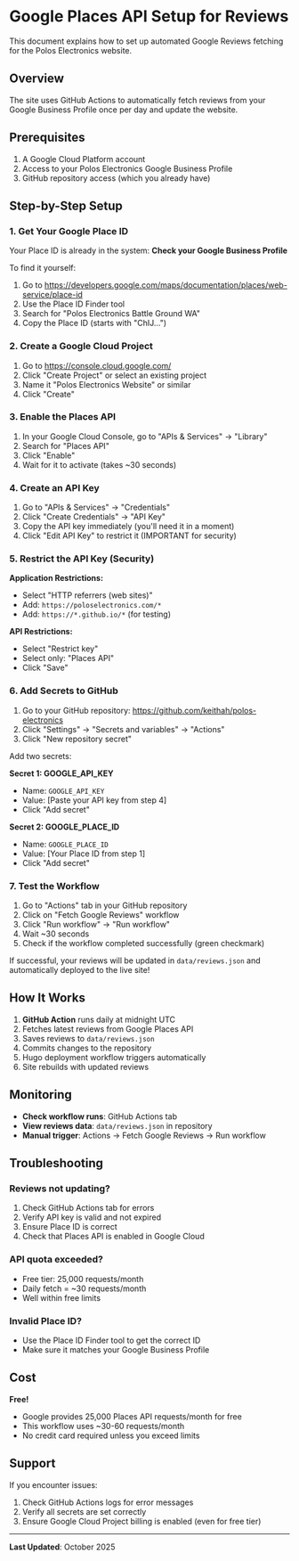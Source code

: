 # Google Places API Setup for Reviews

This document explains how to set up automated Google Reviews fetching for the Polos Electronics website.

## Overview

The site uses GitHub Actions to automatically fetch reviews from your Google Business Profile once per day and update the website.

## Prerequisites

1. A Google Cloud Platform account
2. Access to your Polos Electronics Google Business Profile
3. GitHub repository access (which you already have)

## Step-by-Step Setup

### 1. Get Your Google Place ID

Your Place ID is already in the system: **Check your Google Business Profile**

To find it yourself:
1. Go to https://developers.google.com/maps/documentation/places/web-service/place-id
2. Use the Place ID Finder tool
3. Search for "Polos Electronics Battle Ground WA"
4. Copy the Place ID (starts with "ChIJ...")

### 2. Create a Google Cloud Project

1. Go to https://console.cloud.google.com/
2. Click "Create Project" or select an existing project
3. Name it "Polos Electronics Website" or similar
4. Click "Create"

### 3. Enable the Places API

1. In your Google Cloud Console, go to "APIs & Services" → "Library"
2. Search for "Places API"
3. Click "Enable"
4. Wait for it to activate (takes ~30 seconds)

### 4. Create an API Key

1. Go to "APIs & Services" → "Credentials"
2. Click "Create Credentials" → "API Key"
3. Copy the API key immediately (you'll need it in a moment)
4. Click "Edit API Key" to restrict it (IMPORTANT for security)

### 5. Restrict the API Key (Security)

**Application Restrictions:**
- Select "HTTP referrers (web sites)"
- Add: `https://poloselectronics.com/*`
- Add: `https://*.github.io/*` (for testing)

**API Restrictions:**
- Select "Restrict key"
- Select only: "Places API"
- Click "Save"

### 6. Add Secrets to GitHub

1. Go to your GitHub repository: https://github.com/keithah/polos-electronics
2. Click "Settings" → "Secrets and variables" → "Actions"
3. Click "New repository secret"

Add two secrets:

**Secret 1: GOOGLE_API_KEY**
- Name: `GOOGLE_API_KEY`
- Value: [Paste your API key from step 4]
- Click "Add secret"

**Secret 2: GOOGLE_PLACE_ID**
- Name: `GOOGLE_PLACE_ID`
- Value: [Your Place ID from step 1]
- Click "Add secret"

### 7. Test the Workflow

1. Go to "Actions" tab in your GitHub repository
2. Click on "Fetch Google Reviews" workflow
3. Click "Run workflow" → "Run workflow"
4. Wait ~30 seconds
5. Check if the workflow completed successfully (green checkmark)

If successful, your reviews will be updated in `data/reviews.json` and automatically deployed to the live site!

## How It Works

1. **GitHub Action** runs daily at midnight UTC
2. Fetches latest reviews from Google Places API
3. Saves reviews to `data/reviews.json`
4. Commits changes to the repository
5. Hugo deployment workflow triggers automatically
6. Site rebuilds with updated reviews

## Monitoring

- **Check workflow runs**: GitHub Actions tab
- **View reviews data**: `data/reviews.json` in repository
- **Manual trigger**: Actions → Fetch Google Reviews → Run workflow

## Troubleshooting

### Reviews not updating?
1. Check GitHub Actions tab for errors
2. Verify API key is valid and not expired
3. Ensure Place ID is correct
4. Check that Places API is enabled in Google Cloud

### API quota exceeded?
- Free tier: 25,000 requests/month
- Daily fetch = ~30 requests/month
- Well within free limits

### Invalid Place ID?
- Use the Place ID Finder tool to get the correct ID
- Make sure it matches your Google Business Profile

## Cost

**Free!**
- Google provides 25,000 Places API requests/month for free
- This workflow uses ~30-60 requests/month
- No credit card required unless you exceed limits

## Support

If you encounter issues:
1. Check GitHub Actions logs for error messages
2. Verify all secrets are set correctly
3. Ensure Google Cloud Project billing is enabled (even for free tier)

---

**Last Updated**: October 2025

